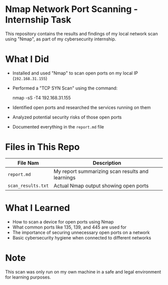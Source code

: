 
# Nmap Network Port Scanning - Internship Task

This repository contains the results and findings of my local network scan using "Nmap", as part of my cybersecurity internship.

# What I Did

- Installed and used "Nmap" to scan open ports on my local IP (`192.168.31.155`)
- Performed a "TCP SYN Scan" using the command:
  
  nmap -sS -T4 192.168.31.155
  
- Identified open ports and researched the services running on them
- Analyzed potential security risks of those open ports
- Documented everything in the `report.md` file

# Files in This Repo

|      File Nam     |               Description                        |
|-------------------|--------------------------------------------------|
| `report.md`       | My report summarizing scan results and learnings |
| `scan_results.txt`|   Actual Nmap output showing open ports          |

# What I Learned

- How to scan a device for open ports using Nmap
- What common ports like 135, 139, and 445 are used for
- The importance of securing unnecessary open ports on a network
- Basic cybersecurity hygiene when connected to different networks

# Note

This scan was only run on my own machine in a safe and legal environment for learning purposes.
